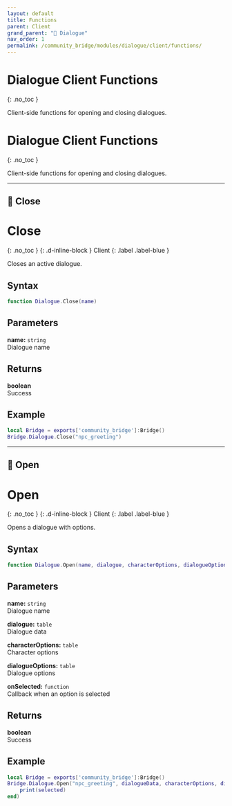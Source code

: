 ```yaml
---
layout: default
title: Functions
parent: Client
grand_parent: "💬 Dialogue"
nav_order: 1
permalink: /community_bridge/modules/dialogue/client/functions/
---
```


# Dialogue Client Functions
{: .no_toc }

Client-side functions for opening and closing dialogues.

# Dialogue Client Functions
{: .no_toc }

Client-side functions for opening and closing dialogues.

---

## 🔹 Close

# Close
{: .no_toc }
{: .d-inline-block }
Client
{: .label .label-blue }

Closes an active dialogue.

## Syntax

```lua
function Dialogue.Close(name)
```

## Parameters

**name:** `string`  
Dialogue name

## Returns

**boolean**  
Success

## Example

```lua
local Bridge = exports['community_bridge']:Bridge()
Bridge.Dialogue.Close("npc_greeting")
```

---

## 🔹 Open

# Open
{: .no_toc }
{: .d-inline-block }
Client
{: .label .label-blue }

Opens a dialogue with options.

## Syntax

```lua
function Dialogue.Open(name, dialogue, characterOptions, dialogueOptions, onSelected)
```

## Parameters

**name:** `string`  
Dialogue name

**dialogue:** `table`  
Dialogue data

**characterOptions:** `table`  
Character options

**dialogueOptions:** `table`  
Dialogue options

**onSelected:** `function`  
Callback when an option is selected

## Returns

**boolean**  
Success

## Example

```lua
local Bridge = exports['community_bridge']:Bridge()
Bridge.Dialogue.Open("npc_greeting", dialogueData, characterOptions, dialogueOptions, function(selected)
    print(selected)
end)
```
